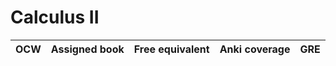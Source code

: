 

# Calculus II

| OCW    | Assigned book       | Free equivalent | Anki coverage | GRE   |
| ------- | ------------- | ------------------- | --------------- | ------------- |

